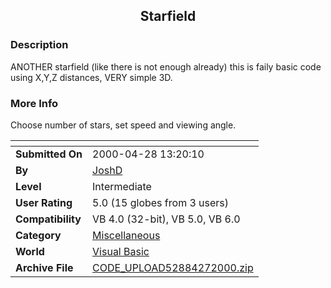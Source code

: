 ﻿<div align="center">

## Starfield


</div>

### Description

ANOTHER starfield (like there is not enough already) this is faily basic code using X,Y,Z distances, VERY simple 3D.
 
### More Info
 
Choose number of stars, set speed and viewing angle.


<span>             |<span>
---                |---
**Submitted On**   |2000-04-28 13:20:10
**By**             |[JoshD](https://github.com/Planet-Source-Code/PSCIndex/blob/master/ByAuthor/joshd.md)
**Level**          |Intermediate
**User Rating**    |5.0 (15 globes from 3 users)
**Compatibility**  |VB 4\.0 \(32\-bit\), VB 5\.0, VB 6\.0
**Category**       |[Miscellaneous](https://github.com/Planet-Source-Code/PSCIndex/blob/master/ByCategory/miscellaneous__1-1.md)
**World**          |[Visual Basic](https://github.com/Planet-Source-Code/PSCIndex/blob/master/ByWorld/visual-basic.md)
**Archive File**   |[CODE\_UPLOAD52884272000\.zip](https://github.com/Planet-Source-Code/joshd-starfield__1-7641/archive/master.zip)








